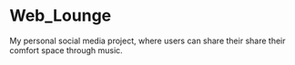 ﻿# Web_Lounge
My personal social media project, where users can share their share their comfort space through music.
